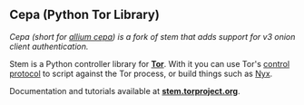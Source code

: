 ## Cepa (Python Tor Library)

_Cepa (short for [allium cepa](https://www.sciencedirect.com/topics/agricultural-and-biological-sciences/allium-cepa)) is a fork of stem that adds support for v3 onion client authentication._


Stem is a Python controller library for **[Tor](https://www.torproject.org/)**. With it you can use Tor's [control protocol](https://gitweb.torproject.org/torspec.git/tree/control-spec.txt) to script against the Tor process, or build things such as [Nyx](https://nyx.torproject.org/).

Documentation and tutorials available at **[stem.torproject.org](https://stem.torproject.org/)**.
